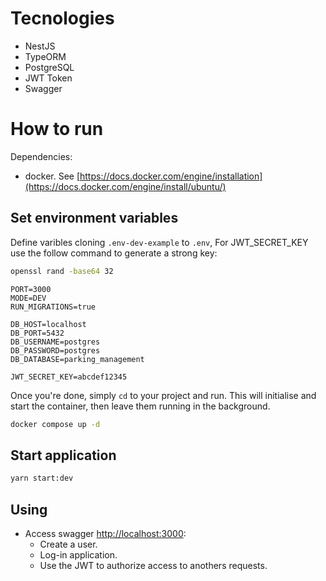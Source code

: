 # Tecnologies

- NestJS
- TypeORM
- PostgreSQL
- JWT Token
- Swagger

# How to run

Dependencies:

- docker. See [https://docs.docker.com/engine/installation](https://docs.docker.com/engine/install/ubuntu/)

## Set environment variables

Define varibles cloning `.env-dev-example` to `.env`, For JWT_SECRET_KEY use the follow command to generate a strong key:

```bash
openssl rand -base64 32
```

```env
PORT=3000
MODE=DEV
RUN_MIGRATIONS=true

DB_HOST=localhost
DB_PORT=5432
DB_USERNAME=postgres
DB_PASSWORD=postgres
DB_DATABASE=parking_management

JWT_SECRET_KEY=abcdef12345
```

Once you're done, simply `cd` to your project and run. This will initialise and start the
container, then leave them running in the background.

```bash
docker compose up -d
```

## Start application

```bash
yarn start:dev
```

## Using

- Access swagger [http://localhost:3000](http://localhost:3000):
  - Create a user.
  - Log-in application.
  - Use the JWT to authorize access to anothers requests.

